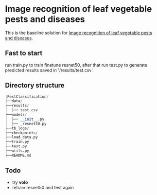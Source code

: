# Image recognition of leaf vegetable pests and diseases

This is the baseline solution for [Image recognition of leaf vegetable pests and diseases](http://challenge.xfyun.cn/topic/info?type=pests-diseases).

## Fast to start

run train.py to train finetune resnet50, after that run test.py to generate predicted results saved in '/results/test.csv'.

## Directory structure

```python
│PestClassification/
├──data/
├──results/
│  ├── test.csv
├──models/
│  ├── __init__.py
│  ├── _resnet50.py
├──tb_logs/
├──checkpoints/
├──load_data.py
├──train.py
├──test.py
├──utils.py
├──README.md

```

## Todo

- try **volo**
- retrain resnet50 and test again
